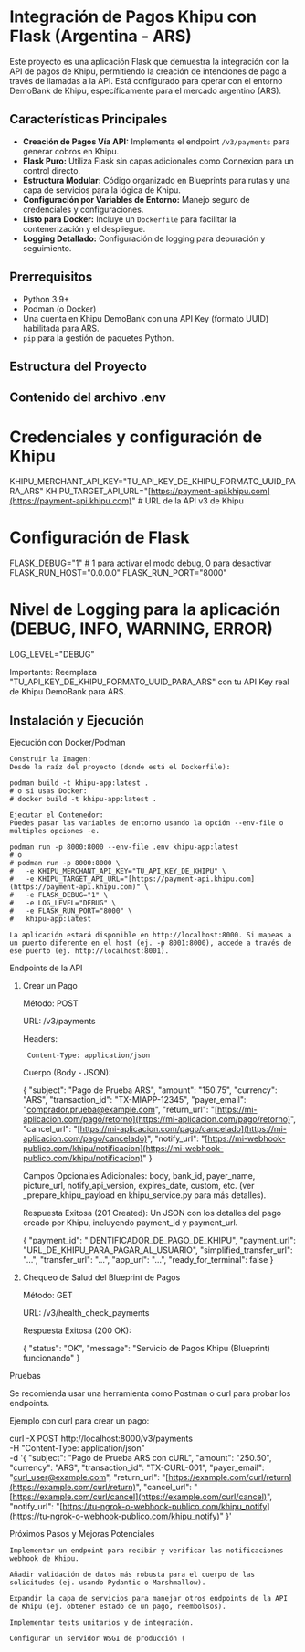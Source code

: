 # Integración de Pagos Khipu con Flask (Argentina - ARS)

Este proyecto es una aplicación Flask que demuestra la integración con la API de pagos de Khipu, permitiendo la creación de intenciones de pago a través de llamadas a la API. Está configurado para operar con el entorno DemoBank de Khipu, específicamente para el mercado argentino (ARS).

## Características Principales

* **Creación de Pagos Vía API:** Implementa el endpoint `/v3/payments` para generar cobros en Khipu.
* **Flask Puro:** Utiliza Flask sin capas adicionales como Connexion para un control directo.
* **Estructura Modular:** Código organizado en Blueprints para rutas y una capa de servicios para la lógica de Khipu.
* **Configuración por Variables de Entorno:** Manejo seguro de credenciales y configuraciones.
* **Listo para Docker:** Incluye un `Dockerfile` para facilitar la contenerización y el despliegue.
* **Logging Detallado:** Configuración de logging para depuración y seguimiento.

## Prerrequisitos

* Python 3.9+
* Podman (o Docker)
* Una cuenta en Khipu DemoBank con una API Key (formato UUID) habilitada para ARS.
* `pip` para la gestión de paquetes Python.

## Estructura del Proyecto



## Contenido del archivo .env

# Credenciales y configuración de Khipu
KHIPU_MERCHANT_API_KEY="TU_API_KEY_DE_KHIPU_FORMATO_UUID_PARA_ARS"
KHIPU_TARGET_API_URL="[https://payment-api.khipu.com](https://payment-api.khipu.com)" # URL de la API v3 de Khipu

# Configuración de Flask
FLASK_DEBUG="1"         # 1 para activar el modo debug, 0 para desactivar
FLASK_RUN_HOST="0.0.0.0"
FLASK_RUN_PORT="8000"

# Nivel de Logging para la aplicación (DEBUG, INFO, WARNING, ERROR)
LOG_LEVEL="DEBUG"

Importante: Reemplaza "TU_API_KEY_DE_KHIPU_FORMATO_UUID_PARA_ARS" con tu API Key real de Khipu DemoBank para ARS.


## Instalación y Ejecución
Ejecución con Docker/Podman

    Construir la Imagen:
    Desde la raíz del proyecto (donde está el Dockerfile):

    podman build -t khipu-app:latest .
    # o si usas Docker:
    # docker build -t khipu-app:latest .

    Ejecutar el Contenedor:
    Puedes pasar las variables de entorno usando la opción --env-file o múltiples opciones -e.

    podman run -p 8000:8000 --env-file .env khipu-app:latest
    # o
    # podman run -p 8000:8000 \
    #   -e KHIPU_MERCHANT_API_KEY="TU_API_KEY_DE_KHIPU" \
    #   -e KHIPU_TARGET_API_URL="[https://payment-api.khipu.com](https://payment-api.khipu.com)" \
    #   -e FLASK_DEBUG="1" \
    #   -e LOG_LEVEL="DEBUG" \
    #   -e FLASK_RUN_PORT="8000" \
    #   khipu-app:latest

    La aplicación estará disponible en http://localhost:8000. Si mapeas a un puerto diferente en el host (ej. -p 8001:8000), accede a través de ese puerto (ej. http://localhost:8001).

Endpoints de la API
1. Crear un Pago

    Método: POST

    URL: /v3/payments

    Headers:

        Content-Type: application/json

    Cuerpo (Body - JSON):

    {
      "subject": "Pago de Prueba ARS",
      "amount": "150.75", 
      "currency": "ARS",
      "transaction_id": "TX-MIAPP-12345",
      "payer_email": "comprador.prueba@example.com",
      "return_url": "[https://mi-aplicacion.com/pago/retorno](https://mi-aplicacion.com/pago/retorno)",
      "cancel_url": "[https://mi-aplicacion.com/pago/cancelado](https://mi-aplicacion.com/pago/cancelado)",
      "notify_url": "[https://mi-webhook-publico.com/khipu/notificacion](https://mi-webhook-publico.com/khipu/notificacion)"
    }

    Campos Opcionales Adicionales: body, bank_id, payer_name, picture_url, notify_api_version, expires_date, custom, etc. (ver _prepare_khipu_payload en khipu_service.py para más detalles).

    Respuesta Exitosa (201 Created):
    Un JSON con los detalles del pago creado por Khipu, incluyendo payment_id y payment_url.

    {
        "payment_id": "IDENTIFICADOR_DE_PAGO_DE_KHIPU",
        "payment_url": "URL_DE_KHIPU_PARA_PAGAR_AL_USUARIO",
        "simplified_transfer_url": "...",
        "transfer_url": "...",
        "app_url": "...",
        "ready_for_terminal": false
    }

2. Chequeo de Salud del Blueprint de Pagos

    Método: GET

    URL: /v3/health_check_payments

    Respuesta Exitosa (200 OK):

    {
        "status": "OK",
        "message": "Servicio de Pagos Khipu (Blueprint) funcionando"
    }

Pruebas

Se recomienda usar una herramienta como Postman o curl para probar los endpoints.

Ejemplo con curl para crear un pago:

curl -X POST http://localhost:8000/v3/payments \
-H "Content-Type: application/json" \
-d '{
  "subject": "Pago de Prueba ARS con cURL",
  "amount": "250.50",
  "currency": "ARS",
  "transaction_id": "TX-CURL-001",
  "payer_email": "curl_user@example.com",
  "return_url": "[https://example.com/curl/return](https://example.com/curl/return)",
  "cancel_url": "[https://example.com/curl/cancel](https://example.com/curl/cancel)",
  "notify_url": "[https://tu-ngrok-o-webhook-publico.com/khipu_notify](https://tu-ngrok-o-webhook-publico.com/khipu_notify)"
}'

Próximos Pasos y Mejoras Potenciales

    Implementar un endpoint para recibir y verificar las notificaciones webhook de Khipu.

    Añadir validación de datos más robusta para el cuerpo de las solicitudes (ej. usando Pydantic o Marshmallow).

    Expandir la capa de servicios para manejar otros endpoints de la API de Khipu (ej. obtener estado de un pago, reembolsos).

    Implementar tests unitarios y de integración.

    Configurar un servidor WSGI de producción (